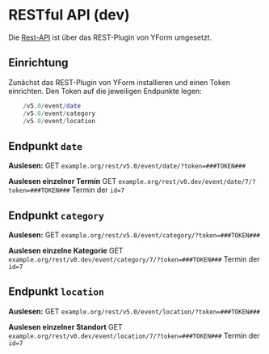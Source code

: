 # RESTful API (dev)

Die [Rest-API](https://github.com/yakamara/redaxo_yform/blob/master/docs/plugins.md#restful-api-einf%C3%BChrung) ist über das REST-Plugin von YForm umgesetzt.

## Einrichtung

Zunächst das REST-Plugin von YForm installieren und einen Token einrichten. Den Token auf die jeweiligen Endpunkte legen:

```php
    /v5.0/event/date
    /v5.0/event/category
    /v5.0/event/location
```

## Endpunkt `date`

**Auslesen:** GET `example.org/rest/v5.0/event/date/?token=###TOKEN###`

**Auslesen einzelner Termin**  GET `example.org/rest/v0.dev/event/date/7/?token=###TOKEN###` Termin  der `id=7`

## Endpunkt `category`

**Auslesen:** GET `example.org/rest/v5.0/event/category/?token=###TOKEN###`

**Auslesen einzelne Kategorie**  GET `example.org/rest/v0.dev/event/category/7/?token=###TOKEN###` Termin  der `id=7`

## Endpunkt `location`

**Auslesen:** GET `example.org/rest/v5.0/event/location/?token=###TOKEN###`

**Auslesen einzelner Standort**  GET `example.org/rest/v0.dev/event/location/7/?token=###TOKEN###` Termin  der `id=7`
